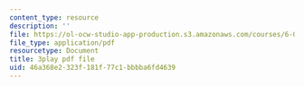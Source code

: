 ```yaml
---
content_type: resource
description: ''
file: https://ol-ocw-studio-app-production.s3.amazonaws.com/courses/6-042j-mathematics-for-computer-science-spring-2015/46a368e2323f181f77c1bbbba6fd4639_VuG2JNcRXYg.pdf
file_type: application/pdf
resourcetype: Document
title: 3play pdf file
uid: 46a368e2-323f-181f-77c1-bbbba6fd4639
---
```

